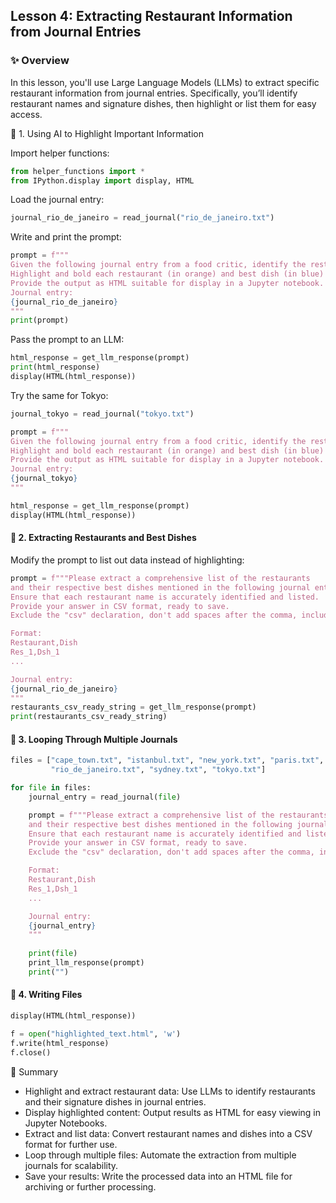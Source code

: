 ## Lesson 4: Extracting Restaurant Information from Journal Entries

### ✨ Overview
In this lesson, you'll use Large Language Models (LLMs) to extract specific restaurant information from journal entries. Specifically, you’ll identify restaurant names and signature dishes, then highlight or list them for easy access.

📝 1. Using AI to Highlight Important Information

Import helper functions:

```python
from helper_functions import *
from IPython.display import display, HTML
```

Load the journal entry:

```python
journal_rio_de_janeiro = read_journal("rio_de_janeiro.txt")
```

Write and print the prompt:

```python
prompt = f"""
Given the following journal entry from a food critic, identify the restaurants and their best dishes.
Highlight and bold each restaurant (in orange) and best dish (in blue) within the original text. 
Provide the output as HTML suitable for display in a Jupyter notebook. 
Journal entry:
{journal_rio_de_janeiro}
"""
print(prompt)
```

Pass the prompt to an LLM:

```python
html_response = get_llm_response(prompt)
print(html_response)
display(HTML(html_response))
```

Try the same for Tokyo:

```python
journal_tokyo = read_journal("tokyo.txt")

prompt = f"""
Given the following journal entry from a food critic, identify the restaurants and their best dishes.
Highlight and bold each restaurant (in orange) and best dish (in blue) within the original text. 
Provide the output as HTML suitable for display in a Jupyter notebook. 
Journal entry:
{journal_tokyo}
"""

html_response = get_llm_response(prompt)
display(HTML(html_response))
```

#### 📝 2. Extracting Restaurants and Best Dishes

Modify the prompt to list out data instead of highlighting:

```python
prompt = f"""Please extract a comprehensive list of the restaurants 
and their respective best dishes mentioned in the following journal entry. 
Ensure that each restaurant name is accurately identified and listed. 
Provide your answer in CSV format, ready to save. 
Exclude the "csv" declaration, don't add spaces after the comma, include column headers.

Format:
Restaurant,Dish
Res_1,Dsh_1
...

Journal entry:
{journal_rio_de_janeiro}
"""
restaurants_csv_ready_string = get_llm_response(prompt)
print(restaurants_csv_ready_string)
```

#### 📝 3. Looping Through Multiple Journals

```python
files = ["cape_town.txt", "istanbul.txt", "new_york.txt", "paris.txt", 
         "rio_de_janeiro.txt", "sydney.txt", "tokyo.txt"]

for file in files:
    journal_entry = read_journal(file)

    prompt = f"""Please extract a comprehensive list of the restaurants 
    and their respective best dishes mentioned in the following journal entry. 
    Ensure that each restaurant name is accurately identified and listed. 
    Provide your answer in CSV format, ready to save.
    Exclude the "csv" declaration, don't add spaces after the comma, include column headers.

    Format:
    Restaurant,Dish
    Res_1,Dsh_1
    ...

    Journal entry:
    {journal_entry}
    """
    
    print(file)
    print_llm_response(prompt)
    print("")
```

#### 📝 4. Writing Files

```python
display(HTML(html_response))

f = open("highlighted_text.html", 'w')
f.write(html_response)
f.close()
```

🌟 Summary
  - Highlight and extract restaurant data: Use LLMs to identify restaurants and their signature dishes in journal entries.
  - Display highlighted content: Output results as HTML for easy viewing in Jupyter Notebooks.
  - Extract and list data: Convert restaurant names and dishes into a CSV format for further use.
  - Loop through multiple files: Automate the extraction from multiple journals for scalability.
  - Save your results: Write the processed data into an HTML file for archiving or further processing.
